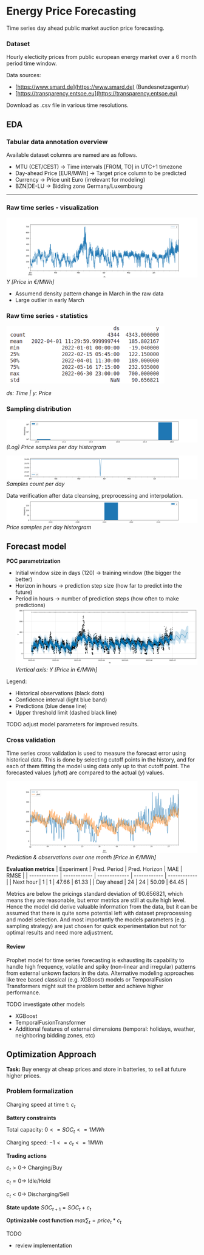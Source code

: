 # Energy Price Forecasting 

Time series day ahead public market auction price forecasting.

### Dataset 
Hourly electicity prices from public european energy market over a 6 month period time window.

Data sources: 
- [https://www.smard.de](https://www.smard.de) (Bundesnetzagentur) 
- [https://transparency.entsoe.eu](https://transparency.entsoe.eu) 

Download as .csv file in various time resolutions.

## EDA 

### Tabular data annotation overview 
Available dataset columns are named are as follows.

- MTU (CET/CEST) -> Time intervals [FROM, TO] in UTC+1 timezone 
- Day-ahead Price [EUR/MWh] -> Target price column to be predicted 
- Currency -> Price unit Euro (irrelevant for modeling) 
- BZN|DE-LU -> Bidding zone Germany/Luxembourg 

---

### Raw time series - visualization
![Raw pricing data](./plots/0_raw_prices.png)
_Y [Price in €/MWh]_

- Assumend density pattern change in March in the raw data 
- Large outlier in early March 


### Raw time series - statistics
![Raw data statistics](./plots/1_eda_stats.png)

_ds: Time | y: Price_


### Sampling distribution

![hourly sampling histogram](./plots/2_histogram_hourly_distribution.png)
_(Log) Price samples per day historgram_

![data gaps](./plots/3_gap_line.png)
_Samples count per day_

Data verification after data cleansing, preprocessing and interpolation. 
![hourly distribution](./plots/4_histogram_hours_per_day.png)
_Price samples per day historgram_

## Forecast model
__POC parametrization__ 
- Initial window size in days (120) $\rightarrow$ training window (the bigger the better) 
- Horizon in hours $\rightarrow$ prediction step size (how far to predict into the future) 
- Period in hours $\rightarrow$ number of prediction steps (how often to make predictions) 
![predictions](./plots/5_predictions.png) 
_Vertical axis: Y [Price in €/MWh]_

Legend: 
- Historical observations (black dots) 
- Confidence interval (light blue band) 
- Predictions (blue dense line) 
- Upper threshold limit (dashed black line) 

TODO adjust model parameters for improved results.

### Cross validation
Time series cross validation is used to measure the forecast error using historical data. This is done by selecting cutoff points in the history, and for each of them fitting the model using data only up to that cutoff point. The forecasted values (_yhat_) are compared to the actual (_y_) values.

![Cross validation](./plots/6_cross_validation.png) 
_Prediction & observations over one month [Price in €/MWh]_


__Evaluation metrics__
| Experiment   | Pred. Period | Pred. Horizon |      MAE     |     RMSE     |
| ------------ | ------------ | ------------- | ------------ | ------------ |
|  Next hour   |       1      |       1       |     47.66    |      61.33   |
|  Day ahead   |       24     |       24      |     50.09    |      64.45   |


Metrics are below the pricings standard deviation of 90.656821, which means they are reasonable, but error metrics are still at quite high level. Hence the model did derive valuable information from the data, but it can be assumed that there is quite some potential left with dataset preprocessing and model selection. And most importantly the models parameters (e.g. sampling strategy) are just chosen for quick experimentation but not for optimal results and need more adjustment.


#### Review 

Prophet model for time series forecasting is exhausting its capability to handle high frequency, volatile and spiky (non-linear and irregular) patterns from external unkown factors in the data. Alternative modeling approaches like tree based classical (e.g. XGBoost) models or TemporalFusion Transformers might suit the problem better and achieve higher performance. 

TODO investigate other models 

- XGBoost 
- TemporalFusionTransformer 
- Additional features of external dimensions (temporal: holidays, weather, neighboring bidding zones, etc) 


## Optimization Approach

__Task:__ Buy energy at cheap prices and store in batteries, to sell at future higher prices.

### Problem formalization 

Charging speed at time t: $c_t$

__Battery constraints__ 

Total  capacity: $0 <= SOC_t <= 1MWh$

Charging speed: $-1 <= c_t <= 1MWh$


__Trading actions__ 

$`c_t > 0 → `$ Charging/Buy 

$`c_t = 0 → `$ Idle/Hold 

$`c_t < 0 → `$ Discharging/Sell 


__State update__ $`SOC_{t+1} = SOC_t + c_t`$

__Optimizable cost function__ $`max ∑_t = price_t * c_t`$


TODO

- review implementation 


<!-- ## Approach comparison

Historic prices profit: 21616.323853726

Predicted prices profit: <TODO fix model and recalculate> 

Prediction vs historic price strategy difference: <TODO show difference> -->

